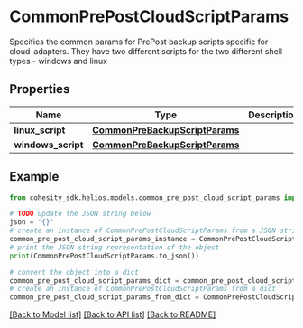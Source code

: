 # CommonPrePostCloudScriptParams

Specifies the common params for PrePost backup scripts specific for cloud-adapters. They have two different scripts for the two different shell types - windows and linux

## Properties

Name | Type | Description | Notes
------------ | ------------- | ------------- | -------------
**linux_script** | [**CommonPreBackupScriptParams**](CommonPreBackupScriptParams.md) |  | [optional] 
**windows_script** | [**CommonPreBackupScriptParams**](CommonPreBackupScriptParams.md) |  | [optional] 

## Example

```python
from cohesity_sdk.helios.models.common_pre_post_cloud_script_params import CommonPrePostCloudScriptParams

# TODO update the JSON string below
json = "{}"
# create an instance of CommonPrePostCloudScriptParams from a JSON string
common_pre_post_cloud_script_params_instance = CommonPrePostCloudScriptParams.from_json(json)
# print the JSON string representation of the object
print(CommonPrePostCloudScriptParams.to_json())

# convert the object into a dict
common_pre_post_cloud_script_params_dict = common_pre_post_cloud_script_params_instance.to_dict()
# create an instance of CommonPrePostCloudScriptParams from a dict
common_pre_post_cloud_script_params_from_dict = CommonPrePostCloudScriptParams.from_dict(common_pre_post_cloud_script_params_dict)
```
[[Back to Model list]](../README.md#documentation-for-models) [[Back to API list]](../README.md#documentation-for-api-endpoints) [[Back to README]](../README.md)


